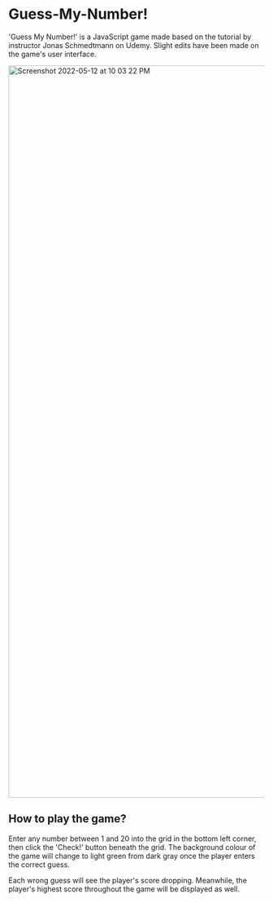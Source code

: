 # Guess-My-Number!
'Guess My Number!' is a JavaScript game made based on the tutorial by instructor Jonas Schmedtmann on Udemy. Slight edits have been made on the game's user interface. 

<img width="1439" alt="Screenshot 2022-05-12 at 10 03 22 PM" src="https://user-images.githubusercontent.com/35587864/168093718-a9b13c7d-35ee-4a15-84c1-a8960272a7f8.png">

## How to play the game? 
Enter any number between 1 and 20 into the grid in the bottom left corner, then click the 'Check!' button beneath the grid. The background colour of the game will change to light green from dark gray once the player enters the correct guess. 


Each wrong guess will see the player's score dropping. Meanwhile, the player's highest score throughout the game will be displayed as well. 




